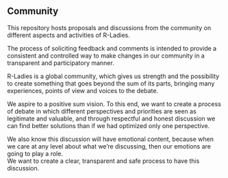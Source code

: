 ## Community 

This repository hosts proposals and discussions from the community 
on different aspects and activities of R-Ladies.

The process of soliciting feedback and comments is intended to provide a consistent 
and controlled way to make changes in our community in a transparent and participatory manner. 

R-Ladies is a global community, which gives us strength and the possibility to create something 
that goes beyond the sum of its parts, bringing many experiences, points of view and voices to the debate.

We aspire to a positive sum vision. To this end, we want to create a process of debate 
in which different perspectives and priorities are seen as legitimate and valuable, 
and through respectful and honest discussion we can find better solutions 
than if we had optimized only one perspective.

We also know this discussion will have emotional content, because when we care at 
any level about what we’re discussing, then our emotions are going to play a role.  
We want to create a clear, transparent and safe process to have this discussion.

